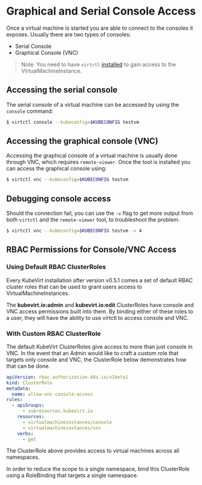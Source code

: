 # Graphical and Serial Console Access

Once a virtual machine is started you are able to connect to the consoles it
exposes. Usually there are two types of consoles:

* Serial Console
* Graphical Console \(VNC\)

> Note: You need to have `virtctl` [installed](/installation/?id=client-side-virtctl-deployment) to gain access to the VirtualMachineInstance.

## Accessing the serial console

The serial console of a virtual machine can be accessed by using the
`console` command:

```bash
$ virtctl console --kubeconfig=$KUBECONFIG testvm
```

## Accessing the graphical console \(VNC\)

Accessing the graphical console of a virtual machine is usually done through
VNC, which requires `remote-viewer`. Once the tool is installed you can
access the graphical console using:

```bash
$ virtctl vnc --kubeconfig=$KUBECONFIG testvm
```

## Debugging console access

Should the connection fail, you can use the `-v` flag to get more output
from both `virtctl` and the `remote-viewer` tool, to troubleshoot the problem.

```bash
$ virtctl vnc --kubeconfig=$KUBECONFIG testvm -v 4
```

## RBAC Permissions for Console/VNC Access

### Using Default RBAC ClusterRoles

Every KubeVirt installation after version v0.5.1 comes a set of default RBAC
cluster roles that can be used to grant users access to VirtualMachineInstances.

The **kubevirt.io:admin** and **kubevirt.io:edit** ClusterRoles have console
and VNC access permissions built into them. By binding either of these roles
to a user, they will have the ability to use virtctl to access console and VNC.

### With Custom RBAC ClusterRole

The default KubeVirt ClusterRoles give access to more than just console in VNC.
In the event that an Admin would like to craft a custom role that targets only
console and VNC, the ClusterRole below demonstrates how that can be done.

```yaml
apiVersion: rbac.authorization.k8s.io/v1beta1
kind: ClusterRole
metadata:
  name: allow-vnc-console-access
rules:
  - apiGroups:
      - subresources.kubevirt.io
    resources:
      - virtualmachineinstances/console
      - virtualmachineinstances/vnc
    verbs:
      - get
```

The ClusterRole above provides access to virtual machines across all namespaces.

In order to reduce the scope to a single namespace, bind this ClusterRole using
a RoleBinding that targets a single namespace.
